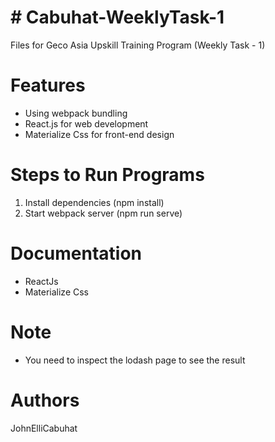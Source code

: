 # # Cabuhat-WeeklyTask-1
Files for Geco Asia Upskill Training Program (Weekly Task - 1)
# Features
 - Using webpack bundling
 - React.js for web development
 - Materialize Css for front-end design
# Steps to Run Programs
1. Install dependencies (npm install)
2. Start webpack server (npm run serve)
# Documentation
- ReactJs
- Materialize Css
# Note
- You need to inspect the lodash page to see the result
# Authors
JohnElliCabuhat
